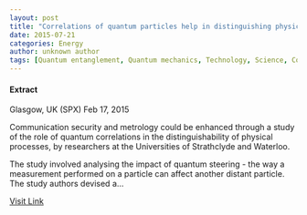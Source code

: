 ```yaml
---
layout: post
title: "Correlations of quantum particles help in distinguishing physical processes"
date: 2015-07-21
categories: Energy
author: unknown author
tags: [Quantum entanglement, Quantum mechanics, Technology, Science, Cognitive science, Physics]
---
```





#### Extract
>
Glasgow, UK (SPX) Feb 17, 2015


Communication security and metrology could be enhanced through a study of the role of quantum correlations in the distinguishability of physical processes, by researchers at the Universities of Strathclyde and Waterloo. 

The study involved analysing the impact of quantum steering - the way a measurement performed on a particle can affect another distant particle. The study authors devised a...



[Visit Link](http://www.spacedaily.com/reports/Correlations_of_quantum_particles_help_in_distinguishing_physical_processes_999.html)


